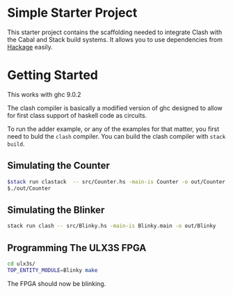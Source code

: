 <!-- omit in toc -->
# Simple Starter Project
This starter project contains the scaffolding needed to integrate Clash with the Cabal and Stack build systems. It allows you to use dependencies from [Hackage](https://hackage.haskell.org/) easily.

# Getting Started
This works with ghc 9.0.2

The clash compiler is basically a modified version of ghc designed to allow for first class support of haskell code as circuits.

To run the adder example, or any of the examples for that matter, you first need to buld the ``clash`` compiler. You can build the clash compiler with ``stack build``.

## Simulating the Counter
```bash
$stack run clastack  -- src/Counter.hs -main-is Counter -o out/Counter
$./out/Counter
```

## Simulating the Blinker
```bash
stack run clash -- src/Blinky.hs -main-is Blinky.main -o out/Blinky
```

## Programming The ULX3S FPGA

```bash
cd ulx3s/
TOP_ENTITY_MODULE=Blinky make
```

The FPGA should now be blinking.